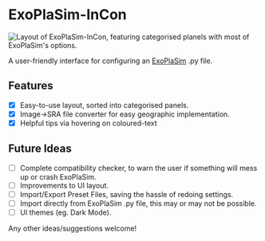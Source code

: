 # ExoPlaSim-InCon
![Layout of ExoPlaSim-InCon, featuring categorised planels with most of ExoPlaSim's options.](preview.png "Layout of ExoPlaSim-InCon, featuring categorised planels with most of ExoPlaSim's options.")

A user-friendly interface for configuring an [ExoPlaSim](https://github.com/alphaparrot/ExoPlaSim) .py file.
## Features
- [x] Easy-to-use layout, sorted into categorised panels.
- [x] Image->SRA file converter for easy geographic implementation.
- [x] Helpful tips via hovering on coloured-text

## Future Ideas
- [ ] Complete compatibility checker, to warn the user if something will mess up or crash ExoPlaSim.
- [ ] Improvements to UI layout.
- [ ] Import/Export Preset Files, saving the hassle of redoing settings.
- [ ] Import directly from ExoPlaSim .py file, this may or may not be possible.
- [ ] UI themes (eg. Dark Mode).

Any other ideas/suggestions welcome!
